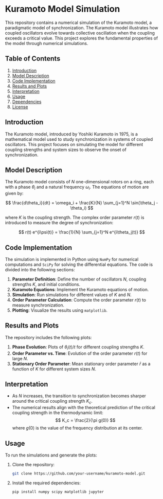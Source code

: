 # Kuramoto Model Simulation

This repository contains a numerical simulation of the Kuramoto model, a paradigmatic model of synchronization. The Kuramoto model illustrates how coupled oscillators evolve towards collective oscillation when the coupling exceeds a critical value. This project explores the fundamental properties of the model through numerical simulations.

## Table of Contents
1. [Introduction](#introduction)
2. [Model Description](#model-description)
3. [Code Implementation](#code-implementation)
4. [Results and Plots](#results-and-plots)
5. [Interpretation](#interpretation)
6. [Usage](#usage)
7. [Dependencies](#dependencies)
8. [License](#license)

## Introduction
The Kuramoto model, introduced by Yoshiki Kuramoto in 1975, is a mathematical model used to study synchronization in systems of coupled oscillators. This project focuses on simulating the model for different coupling strengths and system sizes to observe the onset of synchronization.

## Model Description
The Kuramoto model consists of $N$ one-dimensional rotors on a ring, each with a phase $\theta_i$ and a natural frequency $\omega_i$. The equations of motion are given by:

$$
\frac{d\theta_i}{dt} = \omega_i + \frac{K}{N} \sum_{j=1}^N \sin(\theta_j - \theta_i)
$$

where $K$ is the coupling strength. The complex order parameter $r(t)$ is introduced to measure the degree of synchronization:

$$
r(t) e^{i\psi(t)} = \frac{1}{N} \sum_{j=1}^N e^{i\theta_j(t)}
$$

## Code Implementation
The simulation is implemented in Python using `NumPy` for numerical computations and `SciPy` for solving the differential equations. The code is divided into the following sections:
1. **Parameter Definition**: Define the number of oscillators $N$, coupling strengths $K$, and initial conditions.
2. **Kuramoto Equations**: Implement the Kuramoto equations of motion.
3. **Simulation**: Run simulations for different values of $K$ and $N$.
4. **Order Parameter Calculation**: Compute the order parameter $r(t)$ to measure synchronization.
5. **Plotting**: Visualize the results using `matplotlib`.

## Results and Plots
The repository includes the following plots:
1. **Phase Evolution**: Plots of $\theta_i(t)/t$ for different coupling strengths $K$.
2. **Order Parameter vs. Time**: Evolution of the order parameter $r(t)$ for large $N$.
3. **Stationary Order Parameter**: Mean stationary order parameter $\bar{r}$ as a function of $K$ for different system sizes $N$.

## Interpretation
- As $N$ increases, the transition to synchronization becomes sharper around the critical coupling strength $K_c$.
- The numerical results align with the theoretical prediction of the critical coupling strength in the thermodynamic limit:
  $$
  K_c = \frac{2}{\pi g(0)}
  $$
  where $g(0)$ is the value of the frequency distribution at its center.

## Usage
To run the simulations and generate the plots:
1. Clone the repository:
   ```bash
   git clone https://github.com/your-username/kuramoto-model.git

2. Install the required dependencies:
   ```bash
   pip install numpy scipy matplotlib jupyter

